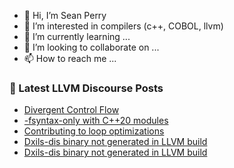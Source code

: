 - 👋 Hi, I’m Sean Perry
- 👀 I’m interested in compilers (c++, COBOL, llvm)
- 🌱 I’m currently learning ...
- 💞️ I’m looking to collaborate on ...
- 📫 How to reach me ...

<!---
s66perry/s66perry is a ✨ special ✨ repository because its `README.md` (this file) appears on your GitHub profile.
You can click the Preview link to take a look at your changes.
--->
### 📕 Latest LLVM Discourse Posts

<!-- DISCOURSE-LLVM:START -->
- [Divergent Control Flow](https://discourse.llvm.org/t/divergent-control-flow/80423#post_19)
- [-fsyntax-only with C++20 modules](https://discourse.llvm.org/t/fsyntax-only-with-c-20-modules/81230#post_4)
- [Contributing to loop optimizations](https://discourse.llvm.org/t/contributing-to-loop-optimizations/81232#post_2)
- [Dxils-dis binary not generated in LLVM build](https://discourse.llvm.org/t/dxils-dis-binary-not-generated-in-llvm-build/81236#post_5)
- [Dxils-dis binary not generated in LLVM build](https://discourse.llvm.org/t/dxils-dis-binary-not-generated-in-llvm-build/81236#post_4)
<!-- DISCOURSE-LLVM:END -->
